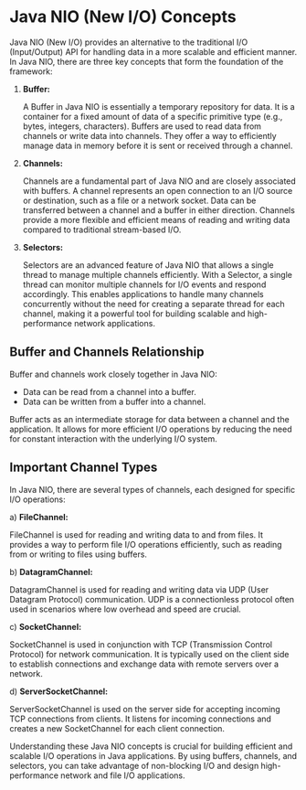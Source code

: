 # Java NIO (New I/O) Concepts

Java NIO (New I/O) provides an alternative to the traditional I/O (Input/Output) API for handling data in a more scalable and efficient manner. In Java NIO, there are three key concepts that form the foundation of the framework:

1. **Buffer:**

   A Buffer in Java NIO is essentially a temporary repository for data. It is a container for a fixed amount of data of a specific primitive type (e.g., bytes, integers, characters). Buffers are used to read data from channels or write data into channels. They offer a way to efficiently manage data in memory before it is sent or received through a channel.

2. **Channels:**

   Channels are a fundamental part of Java NIO and are closely associated with buffers. A channel represents an open connection to an I/O source or destination, such as a file or a network socket. Data can be transferred between a channel and a buffer in either direction. Channels provide a more flexible and efficient means of reading and writing data compared to traditional stream-based I/O.

3. **Selectors:**

   Selectors are an advanced feature of Java NIO that allows a single thread to manage multiple channels efficiently. With a Selector, a single thread can monitor multiple channels for I/O events and respond accordingly. This enables applications to handle many channels concurrently without the need for creating a separate thread for each channel, making it a powerful tool for building scalable and high-performance network applications.

## Buffer and Channels Relationship

Buffer and channels work closely together in Java NIO:

- Data can be read from a channel into a buffer.
- Data can be written from a buffer into a channel.

Buffer acts as an intermediate storage for data between a channel and the application. It allows for more efficient I/O operations by reducing the need for constant interaction with the underlying I/O system.

## Important Channel Types

In Java NIO, there are several types of channels, each designed for specific I/O operations:

a) **FileChannel:**

FileChannel is used for reading and writing data to and from files. It provides a way to perform file I/O operations efficiently, such as reading from or writing to files using buffers.

b) **DatagramChannel:**

DatagramChannel is used for reading and writing data via UDP (User Datagram Protocol) communication. UDP is a connectionless protocol often used in scenarios where low overhead and speed are crucial.

c) **SocketChannel:**

SocketChannel is used in conjunction with TCP (Transmission Control Protocol) for network communication. It is typically used on the client side to establish connections and exchange data with remote servers over a network.

d) **ServerSocketChannel:**

ServerSocketChannel is used on the server side for accepting incoming TCP connections from clients. It listens for incoming connections and creates a new SocketChannel for each client connection.

Understanding these Java NIO concepts is crucial for building efficient and scalable I/O operations in Java applications. By using buffers, channels, and selectors, you can take advantage of non-blocking I/O and design high-performance network and file I/O applications.